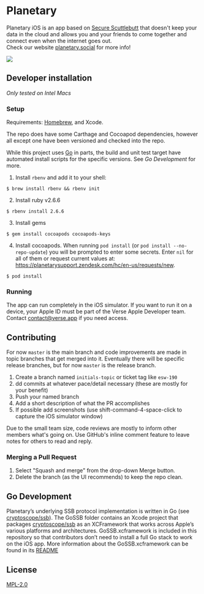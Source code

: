 # Planetary

Planetary iOS is an app based on [Secure Scuttlebutt](https://scuttlebutt.nz/) that doesn't keep your data in the cloud and allows you and your friends to come together and connect even when the internet goes out.  
Check our website [planetary.social](https://planetary.social/) for more info!

![](https://github.com/planetary-social/planetary-ios/workflows/CI/badge.svg)

## Developer installation

_Only tested on Intel Macs_

### Setup

Requirements: [Homebrew](https://brew.sh/), and Xcode.

The repo does have some Carthage and Cocoapod dependencies, however all except one have been versioned and checked into the repo.

While this project uses [Go](https://golang.org) in parts, the build and unit test target have automated install scripts for the specific versions. See _Go Development_ for more.

1. Install `rbenv` and add it to your shell: 

```
$ brew install rbenv && rbenv init
```

2. Install ruby v2.6.6

```
$ rbenv install 2.6.6
```

3. Install gems

```
$ gem install cocoapods cocoapods-keys
```

4. Install cocoapods. When running `pod install` (or `pod install --no-repo-update`) you will be prompted to enter some secrets. Enter `nil` for all of them or request current values at: https://planetarysupport.zendesk.com/hc/en-us/requests/new.

```
$ pod install
```

### Running

The app can run completely in the iOS simulator. If you want to run it on a device, your Apple ID must be part of the Verse Apple Developer team. Contact contact@verse.app if you need access.

## Contributing

For now `master` is the main branch and code improvements are made in topic branches that get merged into it. Eventually there will be specific release branches, but for now `master` is the release branch.

1. Create a branch named `initials-topic` or ticket tag like `esw-190`
2. dd commits at whatever pace/detail necessary (these are mostly for your benefit)
3. Push your named branch
4. Add a short description of what the PR accomplishes
5. If possible add screenshots (use shift-command-4-space-click to capture the iOS simulator window)

Due to the small team size, code reviews are mostly to inform other members what's going on. Use GitHub's inline comment feature to leave notes for others to read and reply.

### Merging a Pull Request

1. Select "Squash and merge" from the drop-down Merge button.
2. Delete the branch (as the UI recommends) to keep the repo clean.

## Go Development

Planetary’s underlying SSB protocol implementation is written in Go (see [cryptoscope/ssb](https://github.com/cryptoscope/ssb)). The GoSSB folder contains an Xcode project that packages [cryptoscope/ssb](https://github.com/cryptoscope/ssb) as an XCFramework that works across Apple’s various platforms and architectures. GoSSB.xcframework is included in this repository so that contributors don’t need to install a full Go stack to work on the iOS app. More information about the GoSSB.xcframework can be found in its [README](GoSSB/README.md)


## License

[MPL-2.0](LICENSE)

